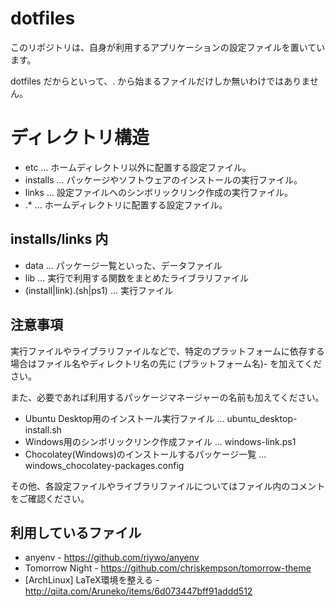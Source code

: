 # dotfiles
このリポジトリは、自身が利用するアプリケーションの設定ファイルを置いています。

dotfiles だからといって、. から始まるファイルだけしか無いわけではありません。

# ディレクトリ構造
- etc ... ホームディレクトリ以外に配置する設定ファイル。
- installs ... パッケージやソフトウェアのインストールの実行ファイル。
- links ... 設定ファイルへのシンボリックリンク作成の実行ファイル。
- .* ... ホームディレクトリに配置する設定ファイル。

## installs/links 内
- data ... パッケージ一覧といった、データファイル
- lib ... 実行で利用する関数をまとめたライブラリファイル
- (install|link).(sh|ps1) ... 実行ファイル

## 注意事項
実行ファイルやライブラリファイルなどで、特定のプラットフォームに依存する場合はファイル名やディレクトリ名の先に (プラットフォーム名)- を加えてください。

また、必要であれば利用するパッケージマネージャーの名前も加えてください。

- Ubuntu Desktop用のインストール実行ファイル ... ubuntu_desktop-install.sh
- Windows用のシンボリックリンク作成ファイル ... windows-link.ps1
- Chocolatey(Windows)のインストールするパッケージ一覧 ... windows_chocolatey-packages.config

その他、各設定ファイルやライブラリファイルについてはファイル内のコメントをご確認ください。

## 利用しているファイル
- anyenv - https://github.com/riywo/anyenv
- Tomorrow Night - https://github.com/chriskempson/tomorrow-theme
- [ArchLinux] LaTeX環境を整える - http://qiita.com/Aruneko/items/6d073447bff91addd512
